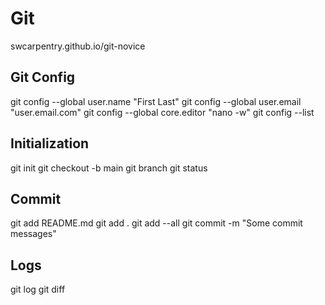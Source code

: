 # Git

swcarpentry.github.io/git-novice

## Git Config
git config --global user.name "First Last"
git config --global user.email "user.email.com"
git config --global core.editor "nano -w"
git config --list

## Initialization
git init
git checkout -b main
git branch
git status

## Commit
git add README.md
git add .
git add --all
git commit -m "Some commit messages"

## Logs
git log
git diff

